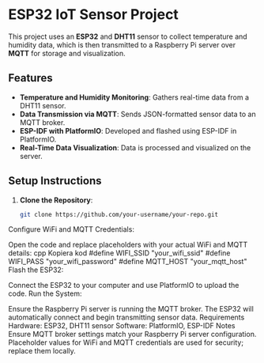 # ESP32 IoT Sensor Project

This project uses an **ESP32** and **DHT11** sensor to collect temperature and humidity data, which is then transmitted to a Raspberry Pi server over **MQTT** for storage and visualization.

## Features
- **Temperature and Humidity Monitoring**: Gathers real-time data from a DHT11 sensor.
- **Data Transmission via MQTT**: Sends JSON-formatted sensor data to an MQTT broker.
- **ESP-IDF with PlatformIO**: Developed and flashed using ESP-IDF in PlatformIO.
- **Real-Time Data Visualization**: Data is processed and visualized on the server.

## Setup Instructions

1. **Clone the Repository**:
   ```bash
   git clone https://github.com/your-username/your-repo.git
Configure WiFi and MQTT Credentials:

Open the code and replace placeholders with your actual WiFi and MQTT details:
cpp
Kopiera kod
#define WIFI_SSID "your_wifi_ssid"
#define WIFI_PASS "your_wifi_password"
#define MQTT_HOST "your_mqtt_host"
Flash the ESP32:

Connect the ESP32 to your computer and use PlatformIO to upload the code.
Run the System:

Ensure the Raspberry Pi server is running the MQTT broker.
The ESP32 will automatically connect and begin transmitting sensor data.
Requirements
Hardware: ESP32, DHT11 sensor
Software: PlatformIO, ESP-IDF
Notes
Ensure MQTT broker settings match your Raspberry Pi server configuration.
Placeholder values for WiFi and MQTT credentials are used for security; replace them locally.
